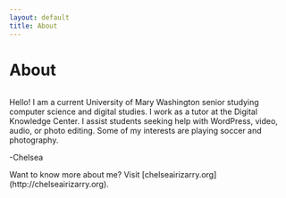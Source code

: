 ```yaml
---
layout: default
title: About
---
```


<div class="post">
	<h1 class="pageTitle">About</h1>
	<img src="{{ '/assets/img/touring.jpg' | prepend: site.baseurl }}" alt=""> 
	<p class="intro">Hello! I am a current University of Mary Washington senior studying computer science and digital studies. I work as a tutor at the Digital Knowledge Center. I assist students seeking help with WordPress, video, audio, or photo editing. Some of my interests are playing soccer and photography.</p>
	<p>-Chelsea</p>
	<p>Want to know more about me? Visit [chelseairizarry.org](http://chelseairizarry.org). </p>
</div>
